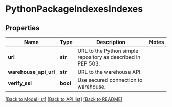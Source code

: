 # PythonPackageIndexesIndexes

## Properties
Name | Type | Description | Notes
------------ | ------------- | ------------- | -------------
**url** | **str** | URL to the Python simple repository as described in PEP 503. |
**warehouse_api_url** | **str** | URL to the warehouse API. |
**verify_ssl** | **bool** | Use secured connection to warehouse. |

[[Back to Model list]](../README.md#documentation-for-models) [[Back to API list]](../README.md#documentation-for-api-endpoints) [[Back to README]](../README.md)

